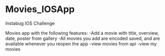 # Movies_IOSApp
Instabug IOS Challenge

Movies app with the following features:
-Add a movie with title, overview, date, poster from gallery
-All movies you add are encoded saved, and are available whenever you reopen the app
-view movies from api
-view my movies

